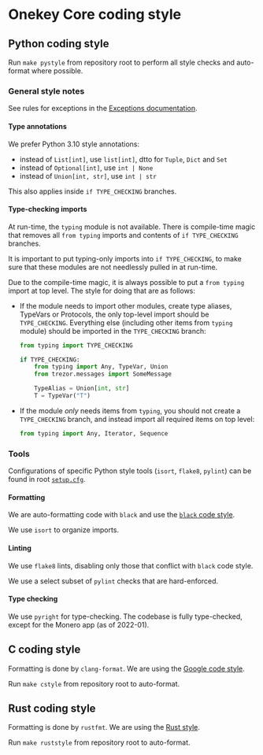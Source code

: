 # Onekey Core coding style

## Python coding style

Run `make pystyle` from repository root to perform all style checks and auto-format
where possible.

### General style notes

See rules for exceptions in the [Exceptions documentation](./exceptions.md).

#### Type annotations

We prefer Python 3.10 style annotations:

* instead of `List[int]`, use `list[int]`, dtto for `Tuple`, `Dict` and `Set`
* instead of `Optional[int]`, use `int | None`
* instead of `Union[int, str]`, use `int | str`

This also applies inside `if TYPE_CHECKING` branches.

#### Type-checking imports

At run-time, the `typing` module is not available. There is compile-time magic that
removes all `from typing` imports and contents of `if TYPE_CHECKING` branches.

It is important to put typing-only imports into `if TYPE_CHECKING`, to make sure that
these modules are not needlessly pulled in at run-time.

Due to the compile-time magic, it is always possible to put a `from typing` import
at top level. The style for doing that are as follows:

* If the module needs to import other modules, create type aliases, TypeVars or
  Protocols, the only top-level import should be `TYPE_CHECKING`. Everything else
  (including other items from `typing` module) should be imported in the `TYPE_CHECKING`
  branch:
  ```python
  from typing import TYPE_CHECKING

  if TYPE_CHECKING:
      from typing import Any, TypeVar, Union
      from trezor.messages import SomeMessage

      TypeAlias = Union[int, str]
      T = TypeVar("T")
  ```
* If the module _only_ needs items from `typing`, you should not create a
  `TYPE_CHECKING` branch, and instead import all required items on top level:
  ```python
  from typing import Any, Iterator, Sequence
  ```

### Tools

Configurations of specific Python style tools (`isort`, `flake8`, `pylint`) can be found
in root [`setup.cfg`].

[`setup.cfg`]: https://github.com/OneKeyHQ/firmware/blob/master/setup.cfg

#### Formatting

We are auto-formatting code with `black` and use the [`black` code
style](https://black.readthedocs.io/en/stable/the_black_code_style/index.html).

We use `isort` to organize imports.

#### Linting

We use `flake8` lints, disabling only those that conflict with `black` code style.

We use a select subset of `pylint` checks that are hard-enforced.

#### Type checking

We use `pyright` for type-checking. The codebase is fully type-checked, except for
the Monero app (as of 2022-01).


## C coding style

Formatting is done by `clang-format`. We are using the [Google code
style](https://google.github.io/styleguide/cppguide.html).

Run `make cstyle` from repository root to auto-format.

## Rust coding style

Formatting is done by `rustfmt`. We are using the [Rust
style](https://github.com/rust-dev-tools/fmt-rfcs/blob/master/guide/guide.md).

Run `make ruststyle` from repository root to auto-format.
